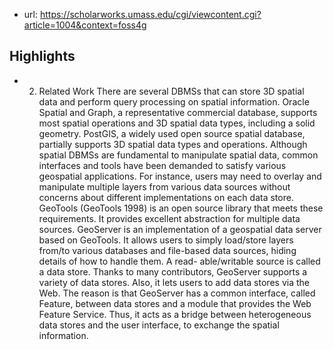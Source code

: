 
- url: https://scholarworks.umass.edu/cgi/viewcontent.cgi?article=1004&context=foss4g

## Highlights

- 2. Related Work
There are several DBMSs that can store 3D spatial data and perform query processing on spatial information. Oracle Spatial and Graph, a representative commercial database, supports most spatial operations and 3D spatial data types, including a solid geometry. PostGIS, a widely used open source spatial database, partially supports 3D spatial data types and operations. Although spatial DBMSs are fundamental to manipulate spatial data, common interfaces and tools have been demanded to satisfy various geospatial applications. For instance, users may need to overlay and manipulate multiple layers from various data sources without concerns about different implementations on each data store. GeoTools (GeoTools 1998) is an open source library that meets these requirements. It provides excellent abstraction for multiple data sources. GeoServer is an implementation of a geospatial data server based on GeoTools. It allows users to simply load/store layers from/to various databases and file-based data sources, hiding details of how to handle them. A read- able/writable source is called a data store. Thanks to many contributors, GeoServer supports a variety of data stores. Also, it lets users to add data stores via the Web. The reason is that GeoServer has a common interface, called Feature, between data stores and a module that provides the Web Feature Service. Thus, it acts as a bridge between heterogeneous data stores and the user interface, to exchange the spatial information.